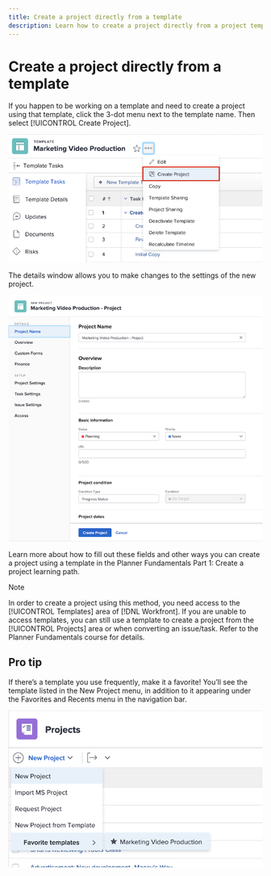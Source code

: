 ```yaml
---
title: Create a project directly from a template
description: Learn how to create a project directly from a project template in [!DNL Adobe Workfront].
---
```

# Create a project directly from a template

<!---
21.4 updates have been made
--->

If you happen to be working on a template and need to create a project using that template, click the 3-dot menu next to the template name. Then select [!UICONTROL Create Project].

![3-dot menu on a template](assets/project-templates-create-project-from-template.png)

The details window allows you to make changes to the settings of the new project.

![[!UICONTROL New Project] details window](assets/project-templates-project-details.png)

<!---
add URL to sentence below
--->

Learn more about how to fill out these fields and other ways you can create a project using a template in the Planner Fundamentals Part 1: Create a project learning path.

<!---
add URL to sentence below
--->

>[!NOTE]
>
>In order to create a project using this method, you need access to the [!UICONTROL Templates] area of [!DNL Workfront]. If you are unable to access templates, you can still use a template to create a project from the [!UICONTROL Projects] area or when converting an issue/task. Refer to the Planner Fundamentals course for details.

## Pro tip

If there’s a template you use frequently, make it a favorite! You’ll see the template listed in the New Project menu, in addition to it appearing under the Favorites and Recents menu in the navigation bar.

![[!UICONTROL New Project] menu showing [!UICONTROL Favorite templates]](assets/project-templates-template-favorites.png)


